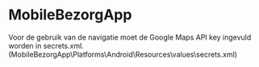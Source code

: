 # MobileBezorgApp

Voor de gebruik van de navigatie moet de Google Maps API key ingevuld worden in secrets.xml. (MobileBezorgApp\Platforms\Android\Resources\values\secrets.xml)